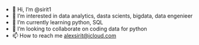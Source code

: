 - 👋 Hi, I’m @sirit1
- 👀 I’m interested in data analytics, dasta scients, bigdata, data engenieer
- 🌱 I’m currently learning python, SQL
- 💞️ I’m looking to collaborate on coding data for python
- 📫 How to reach me alexsirit@icloud.com

<!---
sirit1/sirit1 is a ✨ special ✨ repository because its `README.md` (this file) appears on your GitHub profile.
You can click the Preview link to take a look at your changes.
--->
